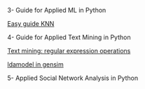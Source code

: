 3- Guide for Applied ML in Python

[Easy guide KNN](https://kevinzakka.github.io/2016/07/13/k-nearest-neighbor/)

4- Guide for Applied Text Mining in Python

[Text mining: regular expression operations](https://docs.python.org/3/library/re.html)

[ldamodel in gensim](https://radimrehurek.com/gensim/models/ldamodel.html)

5- Applied Social Network Analysis in Python
